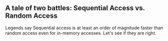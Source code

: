 ## A tale of two battles: Sequential Access vs. Random Access

Legends say Sequential access is at least an order of magnitude faster than random access even for in-memory accesses. Let's see if they are right.